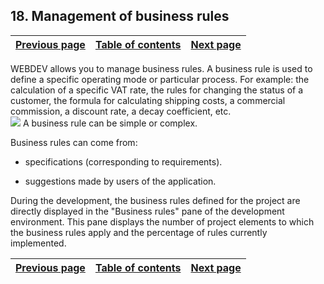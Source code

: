 
## 18. Management of business rules
			

| [Previous page](../Concepts_WB/1410087456.md) | [Table of contents](../Concepts_WB/1410087102.md) | [Next page](../Concepts_WB/1410087458.md) |
| --- | --- | --- |



<a name="NOTE1"></a>
<a name="NOTE1_1"></a>
WEBDEV allows you to manage business rules. A business rule is used to define a specific operating mode or particular process. For example: the calculation of a specific VAT rate, the rules for changing the status of a customer, the formula for calculating shipping costs, a commercial commission, a discount rate, a decay coefficient, etc.<br>![](https://doc.pcsoft.fr/en-US/images/image.awp?langid=3&name=P3-Gestion%20des%20r%E8gles%20m%E9tier.gif)
A business rule can be simple or complex.

Business rules can come from:

- specifications (corresponding to requirements).

- suggestions made by users of the application.




During the development, the business rules defined for the project are directly displayed in the "Business rules" pane of the development environment. This pane displays the number of project elements to which the business rules apply and the percentage of rules currently implemented.

| [Previous page](../Concepts_WB/1410087456.md) | [Table of contents](../Concepts_WB/1410087102.md) | [Next page](../Concepts_WB/1410087458.md) |
| --- | --- | --- |




